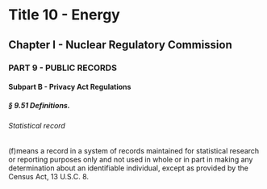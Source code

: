 
# Title 10 - Energy
## Chapter I - Nuclear Regulatory Commission
### PART 9 - PUBLIC RECORDS
#### Subpart B - Privacy Act Regulations
##### § 9.51 Definitions.
###### Statistical record

(f)means a record in a system of records maintained for statistical research or reporting purposes only and not used in whole or in part in making any determination about an identifiable individual, except as provided by the Census Act, 13 U.S.C. 8.
